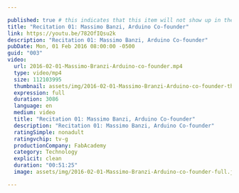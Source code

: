```yaml
---

published: true # this indicates that this item will not show up in the podcast feed
title: "Recitation 01: Massimo Banzi, Arduino Co-founder"
link: https://youtu.be/782OfIQsu2k
description: "Recitation 01: Massimo Banzi, Arduino Co-founder"
pubDate: Mon, 01 Feb 2016 08:00:00 -0500
guid: "003"
video:
  url: 2016-02-01-Massimo-Branzi-Arduino-co-founder.mp4
  type: video/mp4
  size: 112103995
  thumbnail: assets/img/2016-02-01-Massimo-Branzi-Arduino-co-founder-thumbnail.jpg
  expression: full
  duration: 3086
  language: en
  medium: video
  title: "Recitation 01: Massimo Banzi, Arduino Co-founder"
  description: "Recitation 01: Massimo Banzi, Arduino Co-founder"
  ratingSimple: nonadult
  ratingvchip: tv-g
  productionCompany: FabAcademy
  category: Technology
  explicit: clean
  duration: "00:51:25"
  image: assets/img/2016-02-01-Massimo-Branzi-Arduino-co-founder-full.jpg

---
```

